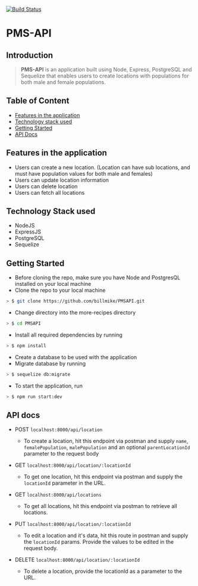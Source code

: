 [![Build Status](https://travis-ci.org/Billmike/PMSAPI.svg?branch=develop)](https://travis-ci.org/Billmike/PMSAPI)

# PMS-API

## Introduction

> **PMS-API** is an application built using Node, Express, PostgreSQL and Sequelize that enables users to create locations with populations for both male and female populations.

## Table of Content
- [Features in the application](#features-in-the-application)
- [Technology stack used](#technology-stack-used)
- [Getting Started](#getting-started)
- [API Docs](#api-docs)

## Features in the application

* Users can create a new location. (Location can have sub locations, and must have population values for both male and females)
* Users can update location information
* Users can delete location
* Users can fetch all locations

## Technology Stack used

* NodeJS
* ExpressJS
* PostgreSQL
* Sequelize

## Getting Started

* Before cloning the repo, make sure you have Node and PostgresQL installed on your local machine
* Clone the repo to your local machine

```sh
> $ git clone https://github.com/billmike/PMSAPI.git
```

* Change directory into the more-recipes directory

```sh
> $ cd PMSAPI
```

* Install all required dependencies by running

```sh
> $ npm install
```

* Create a database to be used with the application
* Migrate database by running

```sh
> $ sequelize db:migrate
```

* To start the application, run

```sh
> $ npm run start:dev
```

## API docs

* POST `localhost:8000/api/location`

  * To create a location, hit this endpoint via postman and supply `name`, `femalePopulation`, `malePopulation` and an optional `parentLocationId` parameter to the request body

* GET `localhost:8000/api/location/:locationId`

  * To get one location, hit this endpoint via postman and supply the `locationId` parameter in the URL.

* GET `localhost:8000/api/locations`

  * To get all locations, hit this endpoint via postman to retrieve all locations.

* PUT `localhost:8000/api/location/:locationId`

  * To edit a location and it's data, hit this route in postman and supply the `locationId` params. Provide the values to be edited in the request body.

* DELETE `localhost:8000/api/location/:locationId`

  * To delete a location, provide the locationId as a parameter to the URL.
